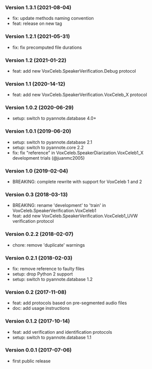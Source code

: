 ### Version 1.3.1 (2021-08-04)

  - fix: update methods naming convention
  - feat: release on new tag

### Version 1.2.1 (2021-05-31)

  - fix: fix precomputed file durations

### Version 1.2 (2021-01-22)

  - feat: add new VoxCeleb.SpeakerVerification.Debug protocol

### Version 1.1 (2020-14-12)

  - feat: add new VoxCeleb.SpeakerVerification.VoxCeleb_X protocol

### Version 1.0.2 (2020-06-29)

  - setup: switch to pyannote.database 4.0+

### Version 1.0.1 (2019-06-20)

 - setup: switch to pyannote.database 2.1
 - setup: switch to pyannote.core 2.2
 - fix: fix "reference" in VoxCeleb.SpeakerDiarization.VoxCeleb1_X development trials (@juanmc2005)

### Version 1.0 (2019-02-04)

 - BREAKING: complete rewrite with support for VoxCeleb 1 and 2

### Version 0.3 (2018-03-13)

  - BREAKING: rename 'development' to 'train' in VoxCeleb.SpeakerVerification.VoxCeleb1
  - feat: add new VoxCeleb.SpeakerVerification.VoxCeleb1_UVW verification protocol

### Version 0.2.2 (2018-02-07)

  - chore: remove 'duplicate' warnings

### Version 0.2.1 (2018-02-03)

  - fix: remove reference to faulty files
  - setup: drop Python 2 support
  - setup: switch to pyannote.database 1.2

### Version 0.2 (2017-11-08)

  - feat: add protocols based on pre-segmented audio files
  - doc: add usage instructions

### Version 0.1.2 (2017-10-14)

  - feat: add verification and identification protocols
  - setup: switch to pyannote.database 1.1

### Version 0.0.1 (2017-07-06)

  - first public release
